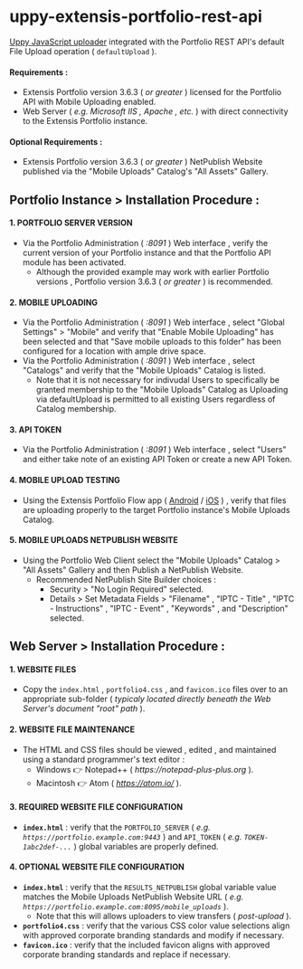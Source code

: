 # uppy-extensis-portfolio-rest-api
[Uppy JavaScript uploader](https://github.com/transloadit/uppy) integrated with the Portfolio REST API's default File Upload operation ( `defaultUpload` ).

#### Requirements :
* Extensis Portfolio version 3.6.3 ( _or greater_ ) licensed for the Portfolio API with Mobile Uploading enabled.
* Web Server ( _e.g. Microsoft IIS , Apache , etc._ ) with direct connectivity to the Extensis Portfolio instance.

#### Optional Requirements :
* Extensis Portfolio version 3.6.3 ( _or greater_ ) NetPublish Website published via the "Mobile Uploads" Catalog's "All Assets" Gallery.


## Portfolio Instance > Installation Procedure :

#### 1. PORTFOLIO SERVER VERSION
* Via the Portfolio Administration ( _:8091_ ) Web interface , verify the current version of your Portfolio instance and that the Portfolio API module has been activated.
  * Although the provided example may work with earlier Portfolio versions , Portfolio version 3.6.3 ( _or greater_ ) is recommended.

#### 2. MOBILE UPLOADING
* Via the Portfolio Administration ( _:8091_ ) Web interface , select "Global Settings" > "Mobile" and verify that "Enable Mobile Uploading" has been selected and that "Save mobile uploads to this folder" has been configured for a location with ample drive space.
* Via the Portfolio Administration ( _:8091_ ) Web interface , select "Catalogs" and verify that the "Mobile Uploads" Catalog is listed.
  * Note that it is not necessary for indivudal Users to specifically be granted membership to the "Mobile Uploads" Catalog as Uploading via defaultUpload is permitted to all existing Users regardless of Catalog membership.

#### 3. API TOKEN
* Via the Portfolio Administration ( _:8091_ ) Web interface , select "Users" and either take note of an existing API Token or create a new API Token.

#### 4. MOBILE UPLOAD TESTING
* Using the Extensis Portfolio Flow app ( [Android](http://play.google.com/store/apps/details?id=com.extensis.portfolio.uploader) / [iOS](https://itunes.apple.com/us/app/portfolio-flow/id731629362?mt=8) ) , verify that files are uploading properly to the target Portfolio instance's Mobile Uploads Catalog.

#### 5. MOBILE UPLOADS NETPUBLISH WEBSITE
* Using the Portfolio Web Client select the "Mobile Uploads" Catalog > "All Assets" Gallery and then Publish a NetPublish Website.
  * Recommended NetPublish Site Builder choices :
    * Security > "No Login Required" selected.
    * Details > Set Metadata Fields > "Filename" , "IPTC - Title" , "IPTC - Instructions" , "IPTC - Event" , "Keywords" , and "Description" selected.

## Web Server > Installation Procedure :

#### 1. WEBSITE FILES
* Copy the `index.html` , `portfolio4.css` , and `favicon.ico` files over to an appropriate sub-folder ( _typicaly located directly beneath the Web Server's document "root" path_ ).

#### 2. WEBSITE FILE MAINTENANCE
* The HTML and CSS files should be viewed , edited , and maintained using a standard programmer's text editor :
  * Windows :point_right: Notepad++ ( _https://notepad-plus-plus.org_ ).
  * Macintosh :point_right: Atom ( _https://atom.io/_ ).

#### 3. REQUIRED WEBSITE FILE CONFIGURATION
* **`index.html`** : verify that the `PORTFOLIO_SERVER` ( _e.g. `https://portfolio.example.com:9443`_ ) and `API_TOKEN` ( _e.g. `TOKEN-1abc2def-...`_ ) global variables are properly defined.

#### 4. OPTIONAL WEBSITE FILE CONFIGURATION
* **`index.html`** : verify that the `RESULTS_NETPUBLISH` global variable value matches the Mobile Uploads NetPublish Website URL ( _e.g. `https://portfolio.example.com:8095/mobile_uploads`_ ).
  * Note that this will allows uploaders to view transfers ( _post-upload_ ).
* **`portfolio4.css`** : verify that the various CSS color value selections align with approved corporate branding standards and modify if necessary.
* **`favicon.ico`** : verify that the included favicon aligns with approved corporate branding standards and replace if necessary.


